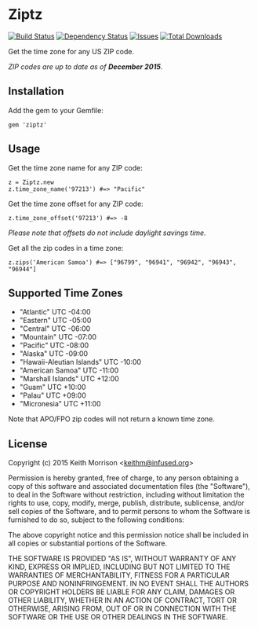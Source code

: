 # Ziptz
<!-- [![Version](http://img.shields.io/gem/v/ziptz.svg?style=flat)](https://rubygems.org/gems/ziptz) -->
[![Build Status](http://img.shields.io/travis/infused/ziptz/master.svg?style=flat)](http://travis-ci.org/infused/ziptz)
[![Dependency Status](http://img.shields.io/gemnasium/infused/ziptz.svg?style=flat)](https://gemnasium.com/infused/ziptz)
[![Issues](https://img.shields.io/github/issues/infused/ziptz.svg)](https://github.com/infused/ziptz/issues)
[![Total Downloads](https://img.shields.io/gem/dt/ziptz.svg)](https://rubygems.org/gems/ziptz/)

Get the time zone for any US ZIP code.

<i>ZIP codes are up to date as of <b>December 2015</b>.</i>

## Installation

Add the gem to your Gemfile:

    gem 'ziptz'


## Usage

Get the time zone name for any ZIP code:

    z = Ziptz.new
    z.time_zone_name('97213') #=> "Pacific"

Get the time zone offset for any ZIP code:

    z.time_zone_offset('97213') #=> -8

<i>Please note that offsets do not include daylight savings time.</i>


Get all the zip codes in a time zone:

    z.zips('American Samoa') #=> ["96799", "96941", "96942", "96943", "96944"]


## Supported Time Zones

* "Atlantic" UTC -04:00
* "Eastern" UTC -05:00
* "Central" UTC -06:00
* "Mountain" UTC -07:00
* "Pacific" UTC -08:00
* "Alaska" UTC -09:00
* "Hawaii-Aleutian Islands" UTC -10:00
* "American Samoa" UTC -11:00
* "Marshall Islands" UTC +12:00
* "Guam" UTC +10:00
* "Palau" UTC +09:00
* "Micronesia" UTC +11:00

Note that APO/FPO zip codes will not return a known time zone.

## License

  Copyright (c) 2015 Keith Morrison <<keithm@infused.org>>

  Permission is hereby granted, free of charge, to any person
  obtaining a copy of this software and associated documentation
  files (the "Software"), to deal in the Software without
  restriction, including without limitation the rights to use,
  copy, modify, merge, publish, distribute, sublicense, and/or sell
  copies of the Software, and to permit persons to whom the
  Software is furnished to do so, subject to the following
  conditions:

  The above copyright notice and this permission notice shall be
  included in all copies or substantial portions of the Software.

  THE SOFTWARE IS PROVIDED "AS IS", WITHOUT WARRANTY OF ANY KIND,
  EXPRESS OR IMPLIED, INCLUDING BUT NOT LIMITED TO THE WARRANTIES
  OF MERCHANTABILITY, FITNESS FOR A PARTICULAR PURPOSE AND
  NONINFRINGEMENT. IN NO EVENT SHALL THE AUTHORS OR COPYRIGHT
  HOLDERS BE LIABLE FOR ANY CLAIM, DAMAGES OR OTHER LIABILITY,
  WHETHER IN AN ACTION OF CONTRACT, TORT OR OTHERWISE, ARISING
  FROM, OUT OF OR IN CONNECTION WITH THE SOFTWARE OR THE USE OR
  OTHER DEALINGS IN THE SOFTWARE.
